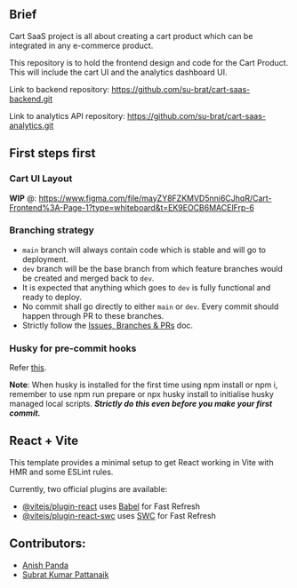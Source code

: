 ## Brief

Cart SaaS project is all about creating a cart product which can be integrated in any e-commerce product.

This repository is to hold the frontend design and code for the Cart Product. This will include the cart UI and the analytics dashboard UI.

Link to backend repository: https://github.com/su-brat/cart-saas-backend.git

Link to analytics API repository: https://github.com/su-brat/cart-saas-analytics.git

## First steps first

### Cart UI Layout

**WIP** @: https://www.figma.com/file/mayZY8FZKMVD5nni6CJhqR/Cart-Frontend%3A-Page-1?type=whiteboard&t=EK9EOCB6MACElFrp-6

### Branching strategy

- `main` branch will always contain code which is stable and will go to deployment.
- `dev` branch will be the base branch from which feature branches would be created and merged back to `dev`.
- It is expected that anything which goes to `dev` is fully functional and ready to deploy.
- No commit shall go directly to either `main` or `dev`. Every commit should happen through PR to these branches.
- Strictly follow the [Issues, Branches & PRs](https://app.eraser.io/workspace/0zk4gf9RqxnQEzK65WVg) doc.

### Husky for pre-commit hooks

Refer [this](https://github.com/su-brat/cart-saas-backend?tab=readme-ov-file#husky-for-pre-commit-hooks).

**Note**: When husky is installed for the first time using npm install or npm i, remember to use npm run prepare or npx husky install to initialise husky managed local scripts. **_Strictly do this even before you make your first commit._**

## React + Vite

This template provides a minimal setup to get React working in Vite with HMR and some ESLint rules.

Currently, two official plugins are available:

- [@vitejs/plugin-react](https://github.com/vitejs/vite-plugin-react/blob/main/packages/plugin-react/README.md) uses [Babel](https://babeljs.io/) for Fast Refresh
- [@vitejs/plugin-react-swc](https://github.com/vitejs/vite-plugin-react-swc) uses [SWC](https://swc.rs/) for Fast Refresh

## Contributors:

- [Anish Panda](https://github.com/Anish005)
- [Subrat Kumar Pattanaik](https://github.com/su-brat)
